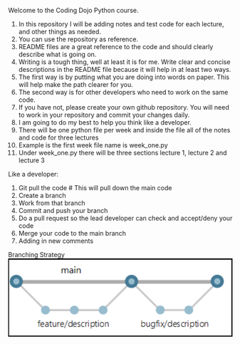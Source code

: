 Welcome to the Coding Dojo Python course.
1. In this repository I will be adding notes and test code for each lecture, and other things as needed.
2. You can use the repository as reference.
3. README files are a great reference to the code and should clearly describe what is going on.
4. Writing is a tough thing, well at least it is for me. Write clear and concise descriptions in the README file because it will help in at least two ways.
5. The first way is by putting what you are doing into words on paper. This will help make the path clearer for you.
6. The second way is for other developers who need to work on the same code.
7. If you have not, please create your own github repository. You will need to work in your repository and commit your changes daily.
8. I am going to do my best to help you think like a developer.
9. There will be one python file per week and inside the file all of the notes and code for three lectures
10. Example is the first week file name is week_one.py
11. Under week_one.py there will be three sections lecture 1, lecture 2 and lecture 3


Like a developer:
1. Git pull the code # This will pull down the main code
2. Create a branch
3. Work from that branch
4. Commit and push your branch
5. Do a pull request so the lead developer can check and accept/deny your code
6. Merge your code to the main branch
7. Adding in new comments

Branching Strategy 
![alt text](image.png)
